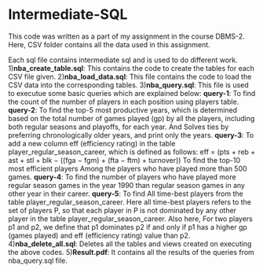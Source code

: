 # Intermediate-SQL
This code was written as a part of my assignment in the course DBMS-2.
Here, CSV folder contains all the data used in this assignment.

Each sql file contains intermediate sql and is used to do different work.
1)**nba_create_table.sql**: This contains the code to create the tables for each CSV file given. 
2)**nba_load_data.sql**: This file contains the code to load the CSV data into the corresponding tables.
3)**nba_query.sql**: This file is used to executue some basic queries which are explained below:
  **query-1**: To find the count of the number of players in each position using players table.
  **query-2**: To find the top-5 most productive years, which is determined based on the total number of games played (gp) by all the players, including both     regular seasons and playoffs, for each year. And Solves ties by preferring chronologically older years, and print only the years.
  **query-3**: To add a new column eff (efficiency rating) in the table player_regular_season_career, which is defined as follows:
  eff = (pts + reb + ast + stl + blk − ((fga − fgm) + (fta − ftm) + turnover))
  To find the top-10 most efficient players Among the players who have played more than 500 games. 
  **query-4**: To find the number of players who have played more regular season games in the year 1990 than regular season games in any other year in their       career. 
  **query-5**: To find All time-best players from the table player_regular_season_career. Here all time-best players refers to the set of players P, so that
  each player in P is not dominated by any other player in the table player_regular_season_career. Also here, For two players p1 and p2, we define that p1 
  dominates p2 if and only if p1 has a higher gp (games played) and eff (efficiency rating) value than p2.
4)**nba_delete_all.sql**: Deletes all the tables and views created on executing the above codes.
5)**Result.pdf**: It contains all the results of the queries from nba_query.sql file.


